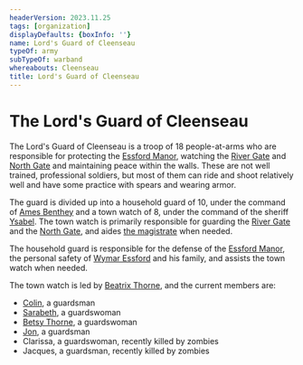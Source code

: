 ```yaml
---
headerVersion: 2023.11.25
tags: [organization]
displayDefaults: {boxInfo: ''}
name: Lord's Guard of Cleenseau
typeOf: army
subTypeOf: warband
whereabouts: Cleenseau
title: Lord's Guard of Cleenseau
---
```

# The Lord's Guard of Cleenseau

The Lord's Guard of Cleenseau is a troop of 18 people-at-arms who are responsible for protecting the [Essford Manor](<./essford-manor.md>), watching the [River Gate](<./river-gate-of-cleenseau.md>) and [North Gate](<./north-gate-of-cleenseau.md>) and maintaining peace within the walls. These are not well trained, professional soldiers, but most of them can ride and shoot relatively well and have some practice with spears and wearing armor.

The guard is divided up into a household guard of 10, under the command of [Ames Benthey](<../../../../../../people/sembarans/ames-benthey.md>) and a town watch of 8, under the command of the sheriff [Ysabel](<../../../../../../people/sembarans/ysabel.md>). The town watch is primarily responsible for guarding the [River Gate](<./river-gate-of-cleenseau.md>) and the [North Gate](<./north-gate-of-cleenseau.md>), and aides [the magistrate](<../../../../../../people/sembarans/nicholas-wysson.md>) when needed.

The household guard is responsible for the defense of the [Essford Manor](<./essford-manor.md>), the personal safety of [Wymar Essford](<../../../../../../people/sembarans/wymar-essford.md>) and his family, and assists the town watch when needed.

The town watch is led by [Beatrix Thorne](<../../../../../../people/sembarans/beatrix-thorne.md>), and the current members are:
* [Colin](<../../../../../../people/sembarans/colin.md>), a guardsman
* [Sarabeth](<../../../../../../people/sembarans/sarabeth.md>), a guardswoman
* [Betsy Thorne](<../../../../../../people/sembarans/betsy-thorne.md>), a guardswoman
* [Jon](<../../../../../../people/sembarans/jon.md>), a guardsman
* Clarissa, a guardswoman, recently killed by zombies
* Jacques, a guardsman, recently killed by zombies

